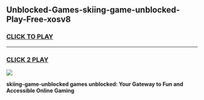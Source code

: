 
## Unblocked-Games-skiing-game-unblocked-Play-Free-xosv8
<h3>
<a href="https://premium76.site?title=skiing-game-unblocked&ref=23A">CLICK TO PLAY</a></h3>
<hr>

<h3>
<a href="https://premium76.site?title=skiing-game-unblocked&ref=23A">CLICK 2 PLAY</a>
  
</h3>

<a href="https://premium76.site?title=skiing-game-unblocked&ref=23A"><img src="https://clearcache.store/games.png"></a>


**skiing-game-unblocked games unblocked: Your Gateway to Fun and Accessible Online Gaming**
